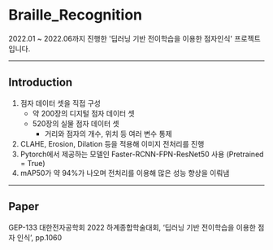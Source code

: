 # Braille_Recognition

2022.01 ~ 2022.06까지 진행한 '딥러닝 기반 전이학습을 이용한 점자인식' 프로젝트입니다.

---

## Introduction

1. 점자 데이터 셋을 직접 구성
	- 약 200장의 디지털 점자 데이터 셋
	- 520장의 실물 점자 데이터 셋
		- 거리와 점자의 개수, 위치 등 여러 변수 통제
2. CLAHE, Erosion, Dilation 등을 적용해 이미지 전처리를 진행
3. Pytorch에서 제공하는 모델인 Faster-RCNN-FPN-ResNet50 사용 (Pretrained = True)
4. mAP50가 약 94%가 나오며 전처리를 이용해 많은 성능 향상을 이뤄냄

---

## Paper

GEP-133 대한전자공학회 2022 하계종합학술대회, ‘딥러닝 기반 전이학습을 이용한 점자 인식’, pp.1060